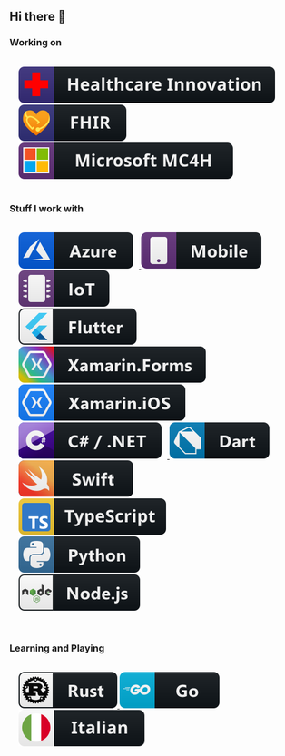 ## Hi there 👋

### Working on

<p>
  <div  style="padding: 16px">
  <a href="https://www.microsoft.com/en-us/industry/health/microsoft-cloud-for-healthcare" style="padding-right: 10px">
    <img src="https://raw.githubusercontent.com/steverhall/steverhall/main/svg/dev/misc/healthcare.svg" alt="Healthcare Innovation">
  </a>
  <a href="https://www.fhir.org/">
    <img src="https://raw.githubusercontent.com/steverhall/steverhall/main/svg/dev/misc/fhir.svg" alt="FHIR" style="padding-right: 10px">
  </a>
  <a href="https://www.microsoft.com/en-us/industry/health/microsoft-cloud-for-healthcare">
    <img src="https://raw.githubusercontent.com/steverhall/steverhall/main/svg/dev/misc/mc4h.svg" alt="Microsoft MC4H">
  </a>
  </div>
</p>

### Stuff I work with

<p>
  <div  style="padding: 16px">
  <a href="https://azure.microsoft.com/en-gb/">
    <img src="https://raw.githubusercontent.com/steverhall/steverhall/main/svg/dev/services/azure.svg" alt="Azure" style="padding-right: 10px">
  </a>
 <img src="https://raw.githubusercontent.com/steverhall/steverhall/main/svg/dev/misc/mobile.svg" alt="Mobile" style="padding-right: 10px">
  <a href="https://azure.microsoft.com/en-us/overview/iot/">
    <img src="https://raw.githubusercontent.com/steverhall/steverhall/main/svg/dev/misc/iot.svg" alt="IoT">
  </a>

  <br>

  <a href="https://flutter.dev/">
    <img src="https://raw.githubusercontent.com/steverhall/steverhall/main/svg/dev/frameworks/flutter.svg" alt="Flutter" style="padding-right: 10px">
  </a>
  <a href="https://github.com/xamarin/Xamarin.Forms">
    <img src="https://raw.githubusercontent.com/steverhall/steverhall/main/svg/dev/frameworks/xamarin_forms.svg" alt="Xamarin.Forms" style="padding-right: 10px">
  </a>
  <a href="https://github.com/xamarin/xamarin-macios">
      <img src="https://raw.githubusercontent.com/steverhall/steverhall/main/svg/dev/frameworks/xamarin_ios.svg" alt="Xamarin">
  </a>

  <br>

  <a href="https://dotnet.microsoft.com/en-us/languages/csharp">
      <img src="https://raw.githubusercontent.com/steverhall/steverhall/main/svg/dev/languages/csharp_dotnet.svg" alt="CSharp" style="padding-right: 10px">
  </a>
  <a href="https://dart.dev/">
      <img src="https://raw.githubusercontent.com/steverhall/steverhall/main/svg/dev/languages/dart.svg" alt="Dart">
  </a>
  <a href="https://github.com/apple/swift">
    <img src="https://raw.githubusercontent.com/steverhall/steverhall/main/svg/dev/languages/swift.svg" alt="Swift" style="padding-right: 10px">
  </a>
  <a href="https://www.typescriptlang.org/">
      <img src="https://raw.githubusercontent.com/steverhall/steverhall/main/svg/dev/languages/typescript.svg" alt="TypeScript" style="padding-right: 10px">
  </a>
  <a href="https://www.python.org/">
      <img src="https://raw.githubusercontent.com/steverhall/steverhall/main/svg/dev/languages/python.svg" alt="Python" style="padding-right: 10px">
  </a>

  <br>

  <a href="https://nodejs.org/">
      <img src="https://raw.githubusercontent.com/steverhall/steverhall/main/svg/dev/frameworks/nodejs.svg" alt="NodeJS">
  </a>
</p>
</div>

### Learning and Playing
<div  style="padding: 16px">
  <a href="https://www.rust-lang.org/">
      <img src="https://raw.githubusercontent.com/steverhall/steverhall/main/svg/dev/languages/rust.svg" alt="Rust">
  </a>
  <a href="https://go.dev/">
      <img src="https://raw.githubusercontent.com/steverhall/steverhall/main/svg/dev/languages/go.svg" alt="Go">
  </a>

  <br>

  <a href="https://www.duolingo.com/course/it/en/Learn-Italian">
      <img src="https://raw.githubusercontent.com/steverhall/steverhall/main/svg/languages/italian.svg" alt="Italian">
  </a>
</div>



<!--
**steverhall/steverhall** is a ✨ _special_ ✨ repository because its `README.md` (this file) appears on your GitHub profile.

Here are some ideas to get you started:

- 🔭 I’m currently working on ...
- ⚡ Fun fact: ...
- 🌱 I’m currently learning ...
- 👯 I’m looking to collaborate on ...
- 🤔 I’m looking for help with ...
- 💬 Ask me about ...
- 📫 How to reach me: ...
- 😄 Pronouns: ...
-->
